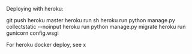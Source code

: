 Deploying with heroku:

git push heroku master
heroku run sh
heroku run python manage.py collectstatic --noinput
heroku run python manage.py migrate
heroku run gunicorn config.wsgi

For heroku docker deploy, see x

